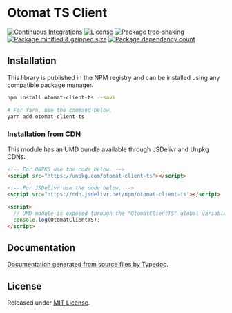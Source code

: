 # Otomat TS Client

[![Continuous Integrations](https://github.com/otomat-ai/client-ts/actions/workflows/continuous-integrations.yaml/badge.svg?branch=main)](https://github.com/otomat-ai/client-ts/actions/workflows/continuous-integrations.yaml)
[![License](https://badgen.net/github/license/otomat-ai/client-ts)](./LICENSE)
[![Package tree-shaking](https://badgen.net/bundlephobia/tree-shaking/otomat-client-ts)](https://bundlephobia.com/package/otomat-client-ts)
[![Package minified & gzipped size](https://badgen.net/bundlephobia/minzip/otomat-client-ts)](https://bundlephobia.com/package/otomat-client-ts)
[![Package dependency count](https://badgen.net/bundlephobia/dependency-count/reactotomat-client-ts)](https://bundlephobia.com/package/otomat-client-ts)

## Installation

This library is published in the NPM registry and can be installed using any compatible package manager.

```sh
npm install otomat-client-ts --save

# For Yarn, use the command below.
yarn add otomat-client-ts
```

### Installation from CDN

This module has an UMD bundle available through JSDelivr and Unpkg CDNs.

```html
<!-- For UNPKG use the code below. -->
<script src="https://unpkg.com/otomat-client-ts"></script>

<!-- For JSDelivr use the code below. -->
<script src="https://cdn.jsdelivr.net/npm/otomat-client-ts"></script>

<script>
  // UMD module is exposed through the "OtomatClientTS" global variable.
  console.log(OtomatClientTS);
</script>
```

## Documentation

[Documentation generated from source files by Typedoc](./docs/README.md).

## License

Released under [MIT License](./LICENSE).
